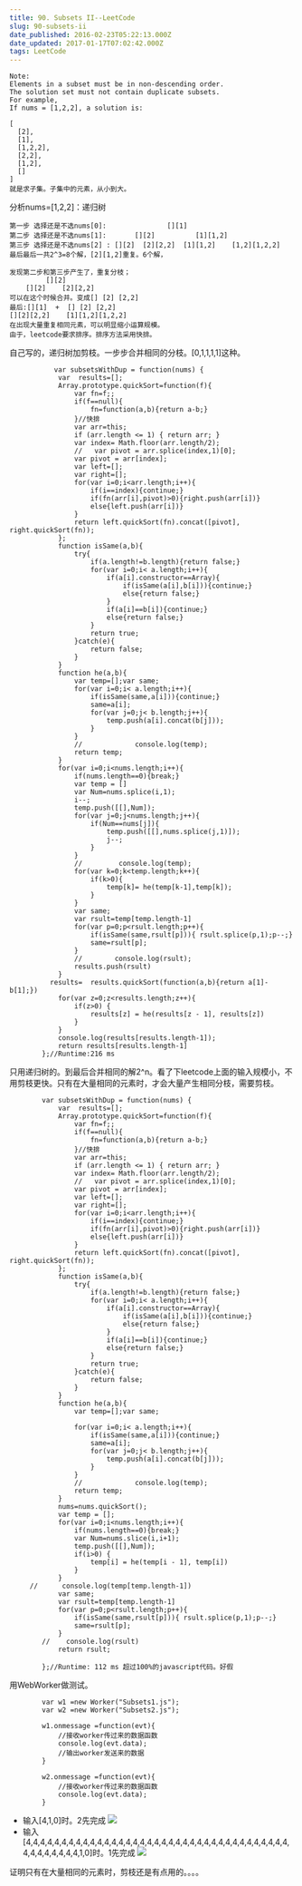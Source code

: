 ```yaml
---
title: 90. Subsets II--LeetCode
slug: 90-subsets-ii
date_published: 2016-02-23T05:22:13.000Z
date_updated: 2017-01-17T07:02:42.000Z
tags: LeetCode
---
```


    
    Note:
    Elements in a subset must be in non-descending order.
    The solution set must not contain duplicate subsets.
    For example,
    If nums = [1,2,2], a solution is:
    
    [
      [2],
      [1],
      [1,2,2],
      [2,2],
      [1,2],
      []
    ]
    就是求子集。子集中的元素，从小到大。
    

分析nums=[1,2,2]：递归树

    第一步 选择还是不选nums[0]:               [][1]
    第二步 选择还是不选nums[1]:       [][2]          [1][1,2]
    第三步 选择还是不选nums[2] : [][2]  [2][2,2]  [1][1,2]    [1,2][1,2,2] 
    最后最后一共2^3=8个解，[2][1,2]重复。6个解，
    
    发现第二步和第三步产生了，重复分枝；
             [][2]
        [][2]    [2][2,2] 
    可以在这个时候合并。变成[] [2] [2,2]
    最后:[][1]  +  [] [2] [2,2]
    [][2][2,2]    [1][1,2][1,2,2]
    在出现大量重复相同元素，可以明显缩小运算规模。
    由于，leetcode要求排序。排序方法采用快排。
    

自己写的，递归树加剪枝。一步步合并相同的分枝。[0,1,1,1,1]这种。

               var subsetsWithDup = function(nums) {
                var  results=[];
                Array.prototype.quickSort=function(f){
                    var fn=f;;
                    if(f==null){
                        fn=function(a,b){return a-b;}
                    }//快排
                    var arr=this;
                    if (arr.length <= 1) { return arr; }
                    var index= Math.floor(arr.length/2);
                    //   var pivot = arr.splice(index,1)[0];
                    var pivot = arr[index];
                    var left=[];
                    var right=[];
                    for(var i=0;i<arr.length;i++){
                        if(i==index){continue;}
                        if(fn(arr[i],pivot)>0){right.push(arr[i])}
                        else{left.push(arr[i])}
                    }
                    return left.quickSort(fn).concat([pivot], right.quickSort(fn));
                };
                function isSame(a,b){
                    try{
                        if(a.length!=b.length){return false;}
                        for(var i=0;i< a.length;i++){
                            if(a[i].constructor==Array){
                                if(isSame(a[i],b[i])){continue;}
                                else{return false;}
                            }
                            if(a[i]==b[i]){continue;}
                            else{return false;}
                        }
                        return true;
                    }catch(e){
                        return false;
                    }
                }
                function he(a,b){
                    var temp=[];var same;
                    for(var i=0;i< a.length;i++){
                        if(isSame(same,a[i])){continue;}
                        same=a[i];
                        for(var j=0;j< b.length;j++){
                            temp.push(a[i].concat(b[j]));
                        }
                    }
                    //             console.log(temp);
                    return temp;
                }
                for(var i=0;i<nums.length;i++){
                    if(nums.length==0){break;}
                    var temp = []
                    var Num=nums.splice(i,1);
                    i--;
                    temp.push([[],Num]);
                    for(var j=0;j<nums.length;j++){
                        if(Num==nums[j]){
                            temp.push([[],nums.splice(j,1)]);
                            j--;
                        }
                    }
                    //         console.log(temp);
                    for(var k=0;k<temp.length;k++){
                        if(k>0){
                            temp[k]= he(temp[k-1],temp[k]);
                        }
                    }
                    var same;
                    var rsult=temp[temp.length-1]
                    for(var p=0;p<rsult.length;p++){
                        if(isSame(same,rsult[p])){ rsult.splice(p,1);p--;}
                        same=rsult[p];
                    }
                    //        console.log(rsult);
                    results.push(rsult)
                }
              results=  results.quickSort(function(a,b){return a[1]-b[1];})
                for(var z=0;z<results.length;z++){
                    if(z>0) {
                        results[z] = he(results[z - 1], results[z])
                    }
                }
                console.log(results[results.length-1]);
                return results[results.length-1]
            };//Runtime:216 ms
    

只用递归树的。到最后合并相同的解2^n。看了下leetcode上面的输入规模小，不用剪枝更快。只有在大量相同的元素时，才会大量产生相同分枝，需要剪枝。

            var subsetsWithDup = function(nums) {
                var  results=[];
                Array.prototype.quickSort=function(f){
                    var fn=f;;
                    if(f==null){
                        fn=function(a,b){return a-b;}
                    }//快排
                    var arr=this;
                    if (arr.length <= 1) { return arr; }
                    var index= Math.floor(arr.length/2);
                    //   var pivot = arr.splice(index,1)[0];
                    var pivot = arr[index];
                    var left=[];
                    var right=[];
                    for(var i=0;i<arr.length;i++){
                        if(i==index){continue;}
                        if(fn(arr[i],pivot)>0){right.push(arr[i])}
                        else{left.push(arr[i])}
                    }
                    return left.quickSort(fn).concat([pivot], right.quickSort(fn));
                };
                function isSame(a,b){
                    try{
                        if(a.length!=b.length){return false;}
                        for(var i=0;i< a.length;i++){
                            if(a[i].constructor==Array){
                                if(isSame(a[i],b[i])){continue;}
                                else{return false;}
                            }
                            if(a[i]==b[i]){continue;}
                            else{return false;}
                        }
                        return true;
                    }catch(e){
                        return false;
                    }
                }
                function he(a,b){
                    var temp=[];var same;
    
                    for(var i=0;i< a.length;i++){
                        if(isSame(same,a[i])){continue;}
                        same=a[i];
                        for(var j=0;j< b.length;j++){
                            temp.push(a[i].concat(b[j]));
                        }
                    }
                    //             console.log(temp);
                    return temp;
                }
                nums=nums.quickSort();
                var temp = [];
                for(var i=0;i<nums.length;i++){
                    if(nums.length==0){break;}
                    var Num=nums.slice(i,i+1);
                    temp.push([[],Num]);
                    if(i>0) {
                        temp[i] = he(temp[i - 1], temp[i])
                    }
                }
         //      console.log(temp[temp.length-1])
                var same;
                var rsult=temp[temp.length-1]
                for(var p=0;p<rsult.length;p++){
                    if(isSame(same,rsult[p])){ rsult.splice(p,1);p--;}
                    same=rsult[p];
                }
            //    console.log(rsult)
                return rsult;
    
            };//Runtime: 112 ms 超过100%的javascript代码。好假
    

用WebWorker做测试。

            var w1 =new Worker("Subsets1.js");
            var w2 =new Worker("Subsets2.js");
    
            w1.onmessage =function(evt){
                //接收worker传过来的数据函数
                console.log(evt.data);
                //输出worker发送来的数据
            }
    
            w2.onmessage =function(evt){
                //接收worker传过来的数据函数
                console.log(evt.data);
            }
    
    

- 输入[4,1,0]时。2先完成
![](/images/2016/02/YS-6P0_KOC-JBWOS-5VP-Y6.png)
- 输入[4,4,4,4,4,4,4,4,4,4,4,4,4,4,4,4,4,4,4,4,4,4,4,4,4,4,4,4,4,4,4,4,4,4,4,4,4,4,4,4,4,4,4,4,4,1,0]时。1先完成
![](/images/2016/02/KY3_6Y-DBP-6--ZZCGBDWJ8.png)

证明只有在大量相同的元素时，剪枝还是有点用的。。。。

